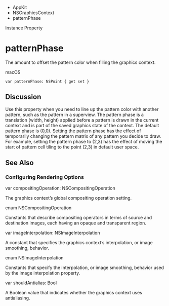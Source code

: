 

- AppKit
- NSGraphicsContext
-  patternPhase 

Instance Property

# patternPhase

The amount to offset the pattern color when filling the graphics context.

macOS

``` source
var patternPhase: NSPoint { get set }
```

## Discussion

Use this property when you need to line up the pattern color with another pattern, such as the pattern in a superview. The pattern phase is a translation (width, height) applied before a pattern is drawn in the current context and is part of the saved graphics state of the context. The default pattern phase is (0,0). Setting the pattern phase has the effect of temporarily changing the pattern matrix of any pattern you decide to draw. For example, setting the pattern phase to (2,3) has the effect of moving the start of pattern cell tiling to the point (2,3) in default user space.

## See Also

### Configuring Rendering Options

var compositingOperation: NSCompositingOperation

The graphics context’s global compositing operation setting.

enum NSCompositingOperation

Constants that describe compositing operators in terms of source and destination images, each having an opaque and transparent region.

var imageInterpolation: NSImageInterpolation

A constant that specifies the graphics context’s interpolation, or image smoothing, behavior.

enum NSImageInterpolation

Constants that specify the interpolation, or image smoothing, behavior used by the image interpolation property.

var shouldAntialias: Bool

A Boolean value that indicates whether the graphics context uses antialiasing.

